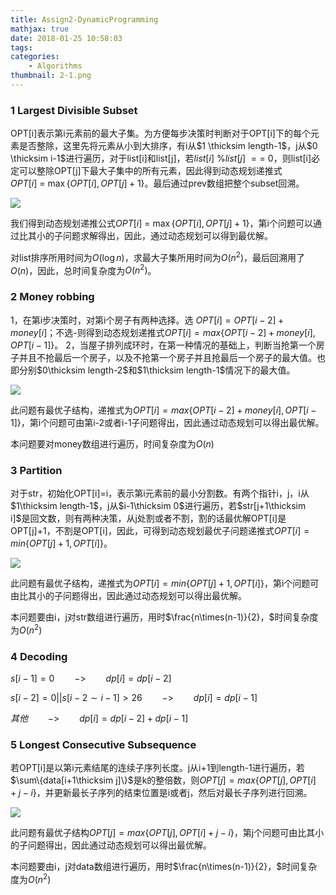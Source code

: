 ```yaml
---
title: Assign2-DynamicProgramming
mathjax: true
date: 2018-01-25 10:58:03
tags:
categories:
	- Algorithms
thumbnail: 2-1.png
---
```


### 1 Largest Divisible Subset 

OPT[i]表示第i元素前的最大子集。为方便每步决策时判断对于OPT[i]下的每个元素是否整除，这里先将元素从小到大排序，有i从$1 \thicksim length-1$，j从$0 \thicksim i-1$进行遍历，对于list[i]和list[j]，若$list[i]\ \%list[j]\ ==\ 0$，则list[i]必定可以整除OPT[j]下最大子集中的所有元素，因此得到动态规划递推式$OPT[i]\ =\ \max \{OPT[i], OPT[j]+1\}$。最后通过prev数组把整个subset回溯。

![](https://cdn.jsdelivr.net/gh/xmzzyo/Blog@master/source/_posts/https://cdn.jsdelivr.net/gh/xmzzyo/Blog@master/source/_posts/Assign2-DynamicProgramming/20190114110557.png)

我们得到动态规划递推公式$OPT[i]\ =\ \max \{OPT[i], OPT[j]+1\}$，第i个问题可以通过比其小的子问题求解得出，因此，通过动态规划可以得到最优解。

对list排序所用时间为$O(\log n)$，求最大子集所用时间为$O(n^2)$，最后回溯用了$O(n)$，因此，总时间复杂度为$O(n^2)$。

### 2 Money robbing 

1，在第i步决策时，对第i个房子有两种选择。选 $OPT[i]=OPT[i-2]+money[i]$；不选-则得到动态规划递推式$OPT[i]=max\{OPT[i-2]+money[i],OPT[i-1]\}$。
2，当屋子排列成环时，在第一种情况的基础上，判断当抢第一个房子并且不抢最后一个房子，以及不抢第一个房子并且抢最后一个房子的最大值。也即分别$0\thicksim length-2$和$1\thicksim length-1$情况下的最大值。

![](https://cdn.jsdelivr.net/gh/xmzzyo/Blog@master/source/_posts/https://cdn.jsdelivr.net/gh/xmzzyo/Blog@master/source/_posts/Assign2-DynamicProgramming/20190114110615.png)

此问题有最优子结构，递推式为$OPT[i]=max\{OPT[i-2]+money[i],OPT[i-1]\}$，第i个问题可由第i-2或者i-1子问题得出，因此通过动态规划可以得出最优解。

本问题要对money数组进行遍历，时间复杂度为$O(n)$

### 3 Partition 

对于str，初始化OPT[i]=i，表示第i元素前的最小分割数。有两个指针i，j，i从$1\thicksim length-1$，j从$i-1\thicksim 0$进行遍历，若$str[j+1\thicksim i]$是回文数，则有两种决策，从j处割或者不割，割的话最优解OPT[i]是OPT[j]+1，不割是OPT[i]，因此，可得到动态规划最优子问题递推式$OPT[i] = min\{OPT[j]+1,OPT[i]\}$。

![](https://cdn.jsdelivr.net/gh/xmzzyo/Blog@master/source/_posts/https://cdn.jsdelivr.net/gh/xmzzyo/Blog@master/source/_posts/Assign2-DynamicProgramming/20190114110625.png)

此问题有最优子结构，递推式为$OPT[i] = min\{OPT[j]+1,OPT[i]\}​$，第i个问题可由比其小的子问题得出，因此通过动态规划可以得出最优解。

本问题要由i，j对str数组进行遍历，用时$\frac{n\times(n-1)}{2}，$时间复杂度为$O(n^2)$

### 4 Decoding 

$s[i-1]=0\qquad ->\qquad dp[i]=dp[i-2]$

$s[i-2]=0||s[i-2\sim i-1]>26\qquad->\qquad dp[i]=dp[i-1]$

$其他\qquad ->\qquad dp[i]=dp[i-2]+dp[i-1]$

### 5 Longest Consecutive Subsequence 

若OPT[i]是以第i元素结尾的连续子序列长度。j从i+1到length-1进行遍历，若$\sum\{data[i+1\thicksim j]\}$是k的整倍数，则$OPT[j]=max\{OPT[j],OPT[i]+j-i\}$，并更新最长子序列的结束位置是i或者j，然后对最长子序列进行回溯。

![](https://cdn.jsdelivr.net/gh/xmzzyo/Blog@master/source/_posts/https://cdn.jsdelivr.net/gh/xmzzyo/Blog@master/source/_posts/Assign2-DynamicProgramming/20190114110642.png)

此问题有最优子结构$OPT[j]=max\{OPT[j],OPT[i]+j-i\}$，第j个问题可由比其小的子问题得出，因此通过动态规划可以得出最优解。

本问题要由i，j对data数组进行遍历，用时$\frac{n\times(n-1)}{2}，$时间复杂度为$O(n^2)$

